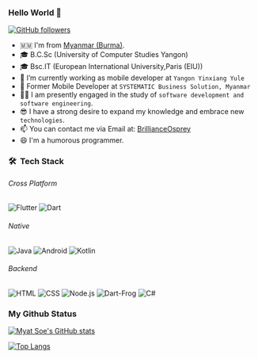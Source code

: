 ### Hello World 👋

[![GitHub followers](https://img.shields.io/github/followers/BrillianceOsprey?style=social)](https://img.shields.io/github/followers/BrillianceOsprey?style=social)

- 🇲🇲 I'm from [Myanmar (Burma)][country].
- 🎓 B.C.Sc (University of Computer Studies Yangon)
- 🎓 Bsc.IT (European International University,Paris (EIU)) 
- 🏢 I’m currently working as mobile developer at `Yangon Yinxiang Yule`
- 🏢 Former Mobile Developer at `SYSTEMATIC Business Solution, Myanmar`
- 👨‍💻 I am presently engaged in the study of `software development and software engineering`.
- 😎 I have a strong desire to expand my knowledge and embrace new `technologies`.
- 📫 You can contact me via Email at: [BrillianceOsprey](mailto:brillianceosprey@gmail.com)
- 😄 I'm a humorous programmer.

### 🛠 &nbsp;Tech Stack

######  Cross Platform
![Flutter](https://img.shields.io/badge/-Flutter-333333?style=flat&logo=flutter&logoColor=46d1fd)
![Dart](https://img.shields.io/badge/-Dart-333333?style=flat&logo=dart&logoColor=46d1fd)

######  Native
![Java](https://img.shields.io/badge/-Java-333333?style=flat&logo=Java&logoColor=FFA518)
![Android](https://img.shields.io/badge/-Android-333333?style=flat&logo=android)
![Kotlin](https://img.shields.io/badge/-Kotlin-333333?style=flat&logo=kotlin)

######  Backend
![HTML](https://img.shields.io/badge/-HTML-333333?style=flat&logo=HTML5)
![CSS](https://img.shields.io/badge/-CSS-333333?style=flat&logo=CSS3&logoColor=1572B6)
![Node.js](https://img.shields.io/badge/node-js?style=plastic&logo=node&logoColor=ffffff&label=node-js&labelColor=%23026E00&color=ffffff)
![Dart-Frog](https://img.shields.io/badge/dart-frog?style=plastic&logo=dart&logoColor=%235FCD8D&label=dart-frog&labelColor=grey&color=blue)
![C#](https://img.shields.io/badge/c-sharp?style=plastic&logo=C%23&logoColor=ffffff&label=C%23&labelColor=%2321AF90&color=%23515151)

### My Github Status

<!-- https://github.com/anuraghazra/github-readme-stats -->

[![Myat Soe's GitHub stats](https://github-readme-stats.vercel.app/api?username=BrillianceOsprey&theme=dracula&show_icons=true&locale=en)](https://github.com/BrillianceOsprey)

[![Top Langs](https://github-readme-stats.vercel.app/api/top-langs/?username=BrillianceOsprey&layout=compact&theme=dracula)](https://github.com/BrillianceOsprey)

[country]: https://en.wikipedia.org/wiki/Myanmar
